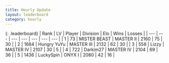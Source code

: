 ```yaml
---
title: Hourly Update
layout: leaderboard
category: hourly
---
```


{: .leaderboard}
| Rank | LV | Player | Division | Elo | Wins | Losses |
| --- | --- | --- | --- | --- | --- | --- |
| <span data-change="0">1</span> | 73 | <span title="ID: 727221">MISTER BEAST</span> | MASTER II | <span data-change="0">2160</span> | <span data-change="0">75</span> | <span data-change="0">30</span> |
| <span data-change="2">2</span> | 1684 | <span title="ID: 366840">Hungry YuYu</span> | MASTER III | <span data-change="32">2132</span> | <span data-change="5">62</span> | <span data-change="0">30</span> |
| <span data-change="-1">3</span> | 558 | <span title="ID: 44257">Lizzy</span> | MASTER IV | <span data-change="0">2107</span> | <span data-change="0">30</span> | <span data-change="0">5</span> |
| <span data-change="-1">4</span> | 722 | <span title="ID: 694036">Darkim27</span> | MASTER IV | <span data-change="0">2104</span> | <span data-change="0">69</span> | <span data-change="0">36</span> |
| <span data-change="0">5</span> | 1436 | <span title="ID: 498412">LuckySpin</span> | ONYX I | <span data-change="0">2080</span> | <span data-change="0">42</span> | <span data-change="0">16</span> |